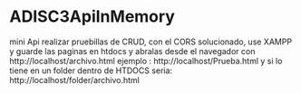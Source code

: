# ADISC3ApiInMemory
mini Api realizar pruebillas de CRUD, con el CORS solucionado, use XAMPP y guarde las paginas en htdocs y abralas desde el navegador con http://localhost/archivo.html
ejemplo : http://localhost/Prueba.html y si lo tiene en un folder dentro de HTDOCS seria: http://localhost/folder/archivo.html
